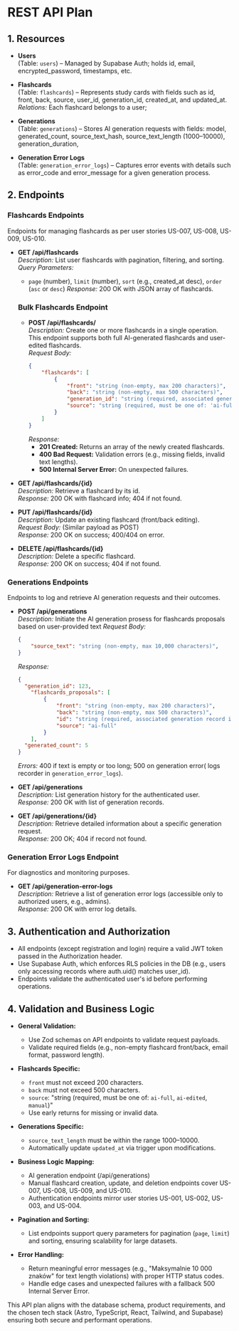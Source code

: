 # REST API Plan

## 1. Resources
- **Users**  
  (Table: `users`) – Managed by Supabase Auth; holds id, email, encrypted_password, timestamps, etc.

- **Flashcards**  
  (Table: `flashcards`) – Represents study cards with fields such as id, front, back, source, user_id, generation_id, created_at, and updated_at.  
  *Relations:* Each flashcard belongs to a user; 

- **Generations**  
  (Table: `generations`) – Stores AI generation requests with fields: model, generated_count, source_text_hash, source_text_length (1000–10000), generation_duration,

- **Generation Error Logs**  
  (Table: `generation_error_logs`) – Captures error events with details such as error_code and error_message for a given generation process.

## 2. Endpoints

### Flashcards Endpoints
Endpoints for managing flashcards as per user stories US-007, US-008, US-009, US-010.

- **GET /api/flashcards**  
  *Description:* List user flashcards with pagination, filtering, and sorting.  
  *Query Parameters:*  
    - `page` (number), `limit` (number), `sort` (e.g., created_at desc), `order` (`asc` or `desc`)
  *Response:* 200 OK with JSON array of flashcards.

  ### Bulk Flashcards Endpoint
  - **POST /api/flashcards/**  
    *Description:* Create one or more flashcards in a single operation. This endpoint supports both full AI-generated flashcards and user-edited flashcards.  
    *Request Body:*  
    ```json
    {
        "flashcards": [
            {
                "front": "string (non-empty, max 200 characters)",
                "back": "string (non-empty, max 500 characters)",
                "generation_id": "string (required, associated generation record identifier)",
                "source": "string (required, must be one of: 'ai-full', 'ai-edited', 'manual')"
            }
        ]
    }
    ```  
    *Response:*  
    - **201 Created:** Returns an array of the newly created flashcards.  
    - **400 Bad Request:** Validation errors (e.g., missing fields, invalid text lengths).  
    - **500 Internal Server Error:** On unexpected failures.

- **GET /api/flashcards/{id}**  
  *Description:* Retrieve a flashcard by its id.  
  *Response:* 200 OK with flashcard info; 404 if not found.

- **PUT /api/flashcards/{id}**  
  *Description:* Update an existing flashcard (front/back editing).  
  *Request Body:* (Similar payload as POST)  
  *Response:* 200 OK on success; 400/404 on error.

- **DELETE /api/flashcards/{id}**  
  *Description:* Delete a specific flashcard.  
  *Response:* 200 OK on success; 404 if not found.

### Generations Endpoints
Endpoints to log and retrieve AI generation requests and their outcomes.

- **POST /api/generations**  
  *Description:* Initiate the AI generation prosess for flashcards proposals based on user-provided text
  *Request Body:*
  ```json
  {
      "source_text": "string (non-empty, max 10,000 characters)",
  }
  ```  

  *Response:*
    ```json
    {
      "generation_id": 123,
        "flashcards_proposals": [
            {
                "front": "string (non-empty, max 200 characters)",
                "back": "string (non-empty, max 500 characters)",
                "id": "string (required, associated generation record identifier)",
                "source": "ai-full"
            }
        ],
      "generated_count": 5
    }
  ```  
  *Errors:* 400 if text is empty or too long; 500 on generation error( logs recorder in `generation_error_logs`).

- **GET /api/generations**  
  *Description:* List generation history for the authenticated user.  
  *Response:* 200 OK with list of generation records.

- **GET /api/generations/{id}**  
  *Description:* Retrieve detailed information about a specific generation request.  
  *Response:* 200 OK; 404 if record not found.

### Generation Error Logs Endpoint
For diagnostics and monitoring purposes.

- **GET /api/generation-error-logs**  
  *Description:* Retrieve a list of generation error logs (accessible only to authorized users, e.g., admins).  
  *Response:* 200 OK with error log details.

## 3. Authentication and Authorization
- All endpoints (except registration and login) require a valid JWT token passed in the Authorization header.
- Use Supabase Auth, which enforces RLS policies in the DB (e.g., users only accessing records where auth.uid() matches user_id).
- Endpoints validate the authenticated user's id before performing operations.

## 4. Validation and Business Logic
- **General Validation:**  
  - Use Zod schemas on API endpoints to validate request payloads.
  - Validate required fields (e.g., non-empty flashcard front/back, email format, password length).

- **Flashcards Specific:**  
  - `front` must not exceed 200 characters.
  - `back` must not exceed 500 characters.
  - `source`: "string (required, must be one of: `ai-full`, `ai-edited`, `manual`)"
  - Use early returns for missing or invalid data.
  
- **Generations Specific:**  
  - `source_text_length` must be within the range 1000–10000.
  - Automatically update `updated_at` via trigger upon modifications.
  
- **Business Logic Mapping:**  
  - AI generation endpoint (/api/generations) 
  - Manual flashcard creation, update, and deletion endpoints cover US-007, US-008, US-009, and US-010.
  - Authentication endpoints mirror user stories US-001, US-002, US-003, and US-004.
  
- **Pagination and Sorting:**  
  - List endpoints support query parameters for pagination (`page`, `limit`) and sorting, ensuring scalability for large datasets.

- **Error Handling:**  
  - Return meaningful error messages (e.g., "Maksymalnie 10 000 znaków" for text length violations) with proper HTTP status codes.
  - Handle edge cases and unexpected failures with a fallback 500 Internal Server Error.

This API plan aligns with the database schema, product requirements, and the chosen tech stack (Astro, TypeScript, React, Tailwind, and Supabase) ensuring both secure and performant operations.
